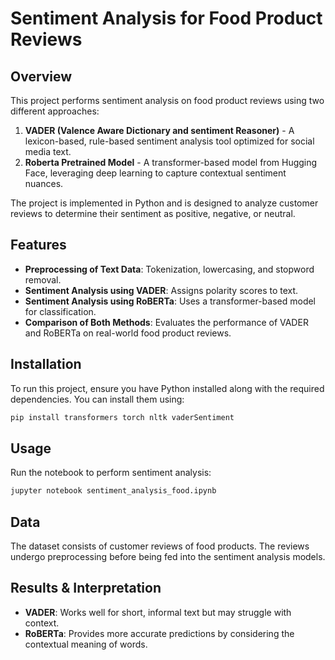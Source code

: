 # Sentiment Analysis for Food Product Reviews

## Overview
This project performs sentiment analysis on food product reviews using two different approaches:

1. **VADER (Valence Aware Dictionary and sentiment Reasoner)** - A lexicon-based, rule-based sentiment analysis tool optimized for social media text.
2. **Roberta Pretrained Model** - A transformer-based model from Hugging Face, leveraging deep learning to capture contextual sentiment nuances.

The project is implemented in Python and is designed to analyze customer reviews to determine their sentiment as positive, negative, or neutral.

## Features
- **Preprocessing of Text Data**: Tokenization, lowercasing, and stopword removal.
- **Sentiment Analysis using VADER**: Assigns polarity scores to text.
- **Sentiment Analysis using RoBERTa**: Uses a transformer-based model for classification.
- **Comparison of Both Methods**: Evaluates the performance of VADER and RoBERTa on real-world food product reviews.

## Installation
To run this project, ensure you have Python installed along with the required dependencies. You can install them using:

```bash
pip install transformers torch nltk vaderSentiment
```

## Usage
Run the notebook to perform sentiment analysis:

```bash
jupyter notebook sentiment_analysis_food.ipynb
```

## Data
The dataset consists of customer reviews of food products. The reviews undergo preprocessing before being fed into the sentiment analysis models.

## Results & Interpretation
- **VADER**: Works well for short, informal text but may struggle with context.
- **RoBERTa**: Provides more accurate predictions by considering the contextual meaning of words.



